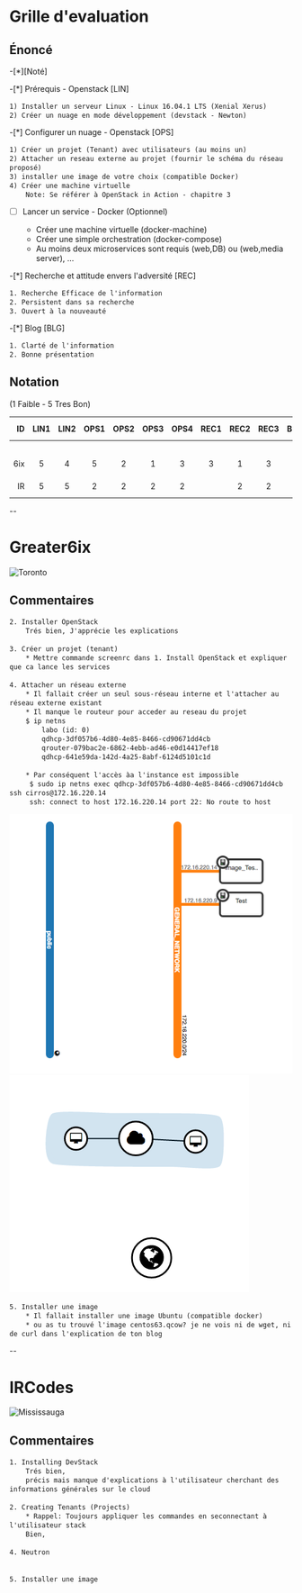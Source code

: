 # Grille d'evaluation


## Énoncé

-[*][Noté]

-[*] Prérequis - Openstack  [LIN]

    1) Installer un serveur Linux - Linux 16.04.1 LTS (Xenial Xerus)
    2) Créer un nuage en mode développement (devstack - Newton)

-[*] Configurer un nuage - Openstack  [OPS] 

    1) Créer un projet (Tenant) avec utilisateurs (au moins un)
    2) Attacher un reseau externe au projet (fournir le schéma du réseau proposé)
    3) installer une image de votre choix (compatible Docker)
    4) Créer une machine virtuelle
        Note: Se référer à OpenStack in Action - chapitre 3

-[ ] Lancer un service - Docker (Optionnel) 

    * Créer une machine virtuelle (docker-machine)
    * Créer une simple orchestration (docker-compose)
    * Au moins deux microservices sont requis (web,DB) ou (web,media server), ...

-[*] Recherche et attitude envers l'adversité [REC]

    1. Recherche Efficace de l'information
    2. Persistent dans sa recherche
    3. Ouvert à la nouveauté

-[*] Blog [BLG]

    1. Clarté de l'information
    2. Bonne présentation

## Notation 

(1 Faible - 5 Tres Bon)

| ID  |LIN1|LIN2|OPS1|OPS2|OPS3|OPS4|REC1|REC2|REC3|BLG1|BLG2| Points (11 * 5 = 55)             |
|----:|:--:|:--:|:--:|:--:|:--:|:--:|:--:|:--:|:--:|:--:|:--:|----------------------------------|  
|     |    |    |    |    |    |    |    |    |    |    |    | Comments                         |
| 6ix | 5  | 4  | 5  |  2 |  1 | 3  |  3 |  1 |  3 |  3 |  5 | (Voir ci-dessous)                |  
| IR  | 5  | 5  | 2  |  2 |  2 | 2  |    |  2 |  2 |  3 |  3 | (Voir ci-dessous)                |  

--

# Greater6ix

![Toronto](http://10.13.237.2)

## Commentaires

    2. Installer OpenStack
        Trés bien, J'apprécie les explications

    3. Créer un projet (tenant)
        * Mettre commande screenrc dans 1. Install OpenStack et expliquer que ca lance les services
        
    4. Attacher un réseau externe
        * Il fallait créer un seul sous-réseau interne et l'attacher au réseau externe existant
        * Il manque le routeur pour acceder au reseau du projet
        $ ip netns
            labo (id: 0)
            qdhcp-3df057b6-4d80-4e85-8466-cd90671dd4cb
            qrouter-079bac2e-6862-4ebb-ad46-e0d14417ef18
            qdhcp-641e59da-142d-4a25-8abf-6124d5101c1d

        * Par conséquent l'accès àa l'instance est impossible            
         $ sudo ip netns exec qdhcp-3df057b6-4d80-4e85-8466-cd90671dd4cb ssh cirros@172.16.220.14
         ssh: connect to host 172.16.220.14 port 22: No route to host
         
![alt tag](https://github.com/CollegeBoreal/INF1045-16A/blob/master/4.Blog/6ix_Neutron1.png)
![alt tag](https://github.com/CollegeBoreal/INF1045-16A/blob/master/4.Blog/6ix_Neutron2.png)
        
    5. Installer une image
        * Il fallait installer une image Ubuntu (compatible docker)
        * ou as tu trouvé l'image centos63.qcow? je ne vois ni de wget, ni de curl dans l'explication de ton blog
        


--

# IRCodes

![Mississauga](http://10.13.237.3)

## Commentaires

    1. Installing DevStack
        Trés bien, 
        précis mais manque d'explications à l'utilisateur cherchant des informations générales sur le cloud

    2. Creating Tenants (Projects)
        * Rappel: Toujours appliquer les commandes en seconnectant à l'utilisateur stack
        Bien, 
        
    4. Neutron
        
        
    5. Installer une image
